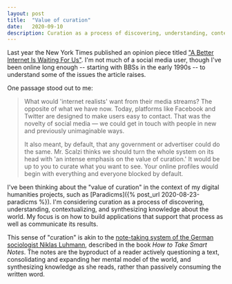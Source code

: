 ```yaml
---
layout: post
title:  "Value of curation"
date:   2020-09-10
description: Curation as a process of discovering, understanding, contextualizing, and synthesizing knowledge about the world
---
```


Last year the New York Times published an opinion piece titled ["A Better Internet Is Waiting For Us"](https://www.nytimes.com/interactive/2019/11/30/opinion/social-media-future.html). I'm not much of a social media user, though I've been online long enough -- starting with BBSs in the early 1990s -- to understand some of the issues the article raises.

One passage stood out to me:

> What would 'internet realists' want from their media streams? The opposite of what we have now. Today, platforms like Facebook and Twitter are designed to make users easy to contact. That was the novelty of social media — we could get in touch with people in new and previously unimaginable ways.
>
> It also meant, by default, that any government or advertiser could do the same. Mr. Scalzi thinks we should turn the whole system on its head with 'an intense emphasis on the value of curation.' It would be up to you to curate what you want to see. Your online profiles would begin with everything and everyone blocked by default.

I've been thinking about the "value of curation" in the context of my digital humanities projects, such as [Paradicms]({% post_url 2020-08-23-paradicms %}). I'm considering curation as a process of discovering, understanding, contextualizing, and synthesizing knowledge about the world. My focus is on how to build applications that support that process as well as communicate its results.

This sense of "curation" is akin to the [note-taking system of the German sociologist Niklas Luhmann](https://takesmartnotes.com/), described in the book _How to Take Smart Notes_. The notes are the byproduct of a reader actively questioning a text, consolidating and expanding her mental model of the world, and synthesizing knowledge as she reads, rather than passively consuming the written word.

